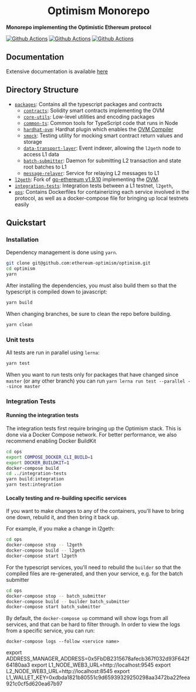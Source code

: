 # <h1 align="center"> Optimism Monorepo </h1>

**Monorepo implementing the Optimistic Ethereum protocol**

[![Github Actions](https://github.com/ethereum-optimism/optimism/workflows/typescript%20/%20contracts/badge.svg)](https://github.com/ethereum-optimism/optimism/actions/workflows/ts-packages.yml?query=branch%3Amaster)
[![Github Actions](https://github.com/ethereum-optimism/optimism/workflows/integration/badge.svg)](https://github.com/ethereum-optimism/optimism/actions/workflows/integration.yml?query=branch%3Amaster)
[![Github Actions](https://github.com/ethereum-optimism/optimism/workflows/geth%20unit%20tests/badge.svg)](https://github.com/ethereum-optimism/optimism/actions/workflows/geth.yml?query=branch%3Amaster)

## Documentation

Extensive documentation is available [here](http://community.optimism.io/docs/)

## Directory Structure

* [`packages`](./packages): Contains all the typescript packages and contracts
    * [`contracts`](./packages/contracts): Solidity smart contracts implementing the OVM
    * [`core-utils`](./packages/core-utils): Low-level utilities and encoding packages
    * [`common-ts`](./packages/common-ts): Common tools for TypeScript code that runs in Node
    * [`hardhat-ovm`](./packages/hardhat-ovm): Hardhat plugin which enables the [OVM Compiler](https://github.com/ethereum-optimism/solidity)
    * [`smock`](./packages/smock): Testing utility for mocking smart contract return values and storage
    * [`data-transport-layer`](./packages/data-transport-layer): Event indexer, allowing the `l2geth` node to access L1 data
    * [`batch-submitter`](./packages/batch-submitter): Daemon for submitting L2 transaction and state root batches to L1
    * [`message-relayer`](./packages/message-relayer): Service for relaying L2 messages to L1
* [`l2geth`](./l2geth): Fork of [go-ethereum v1.9.10](https://github.com/ethereum/go-ethereum/tree/v1.9.10) implementing the [OVM](https://research.paradigm.xyz/optimism#optimistic-geth).
* [`integration-tests`](./integration-tests): Integration tests between a L1 testnet, `l2geth`,
* [`ops`](./ops): Contains Dockerfiles for containerizing each service involved in the protocol, 
as well as a docker-compose file for bringing up local testnets easily

## Quickstart

### Installation

Dependency management is done using `yarn`. 

```bash
git clone git@github.com:ethereum-optimism/optimism.git
cd optimism
yarn
```

After installing the dependencies, you must also build them so that the typescript
is compiled down to javascript:

```bash
yarn build
```

When changing branches, be sure to clean the repo before building.

```bash
yarn clean
```

### Unit tests

All tests are run in parallel using `lerna`:

```bash
yarn test
```

When you want to run tests only for packages that have changed since `master` (or any other branch)
you can run `yarn lerna run test --parallel --since master`

### Integration Tests

#### Running the integration tests

The integration tests first require bringing up the Optimism stack. This is done via
a Docker Compose network. For better performance, we also recommend enabling Docker 
BuildKit

```bash
cd ops
export COMPOSE_DOCKER_CLI_BUILD=1
export DOCKER_BUILDKIT=1
docker-compose build
cd ../integration-tests
yarn build:integration
yarn test:integration
```

#### Locally testing and re-building specific services

If you want to make changes to any of the containers, you'll have to bring one down,
rebuild it, and then bring it back up.

For example, if you make a change in l2geth:

```bash
cd ops
docker-compose stop -- l2geth
docker-compose build -- l2geth
docker-compose start l2geth
```

For the typescript services, you'll need to rebuild the `builder` so that the compiled
files are re-generated, and then your service, e.g. for the batch submitter

```bash
cd ops
docker-compose stop -- batch_submitter
docker-compose build -- builder batch_submitter
docker-compose start batch_submitter
```

By default, the `docker-compose up` command will show logs from all services, and that
can be hard to filter through. In order to view the logs from a specific service, you can run:

```
docker-compose logs --follow <service name>
```

export ADDRESS_MANAGER_ADDRESS=0x5FbDB2315678afecb367f032d93F642f64180aa3
export L1_NODE_WEB3_URL=http://localhost:9545
export L2_NODE_WEB3_URL=http://localhost:8545
export L1_WALLET_KEY=0xdbda1821b80551c9d65939329250298aa3472ba22feea921c0cf5d620ea67b97